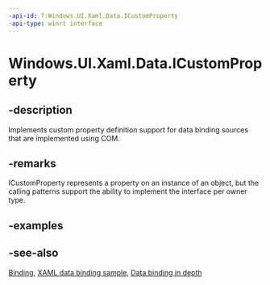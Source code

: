 ```yaml
---
-api-id: T:Windows.UI.Xaml.Data.ICustomProperty
-api-type: winrt interface
---
```


<!-- Interface syntax.
public interface ICustomProperty : 
-->

# Windows.UI.Xaml.Data.ICustomProperty

## -description
Implements custom property definition support for data binding sources that are implemented using COM.

## -remarks
ICustomProperty represents a property on an instance of an object, but the calling patterns support the ability to implement the interface per owner type.

## -examples

## -see-also
[Binding](binding.md), [XAML data binding sample](https://github.com/Microsoft/Windows-universal-samples/tree/master/Samples/XamlBind), [Data binding in depth](https://docs.microsoft.com/windows/uwp/data-binding/data-binding-in-depth)
